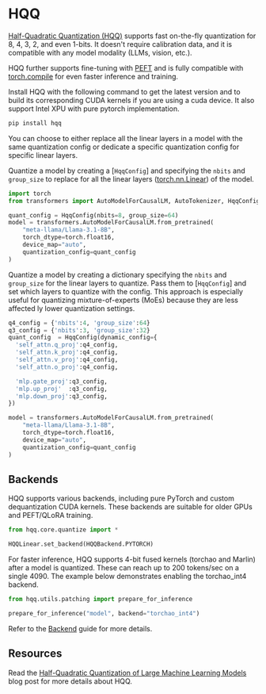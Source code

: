 <!--Copyright 2024 The HuggingFace Team. All rights reserved.

Licensed under the Apache License, Version 2.0 (the "License"); you may not use this file except in compliance with
the License. You may obtain a copy of the License at

http://www.apache.org/licenses/LICENSE-2.0

Unless required by applicable law or agreed to in writing, software distributed under the License is distributed on
an "AS IS" BASIS, WITHOUT WARRANTIES OR CONDITIONS OF ANY KIND, either express or implied. See the License for the
specific language governing permissions and limitations under the License.

⚠️ Note that this file is in Markdown but contain specific syntax for our doc-builder (similar to MDX) that may not be
rendered properly in your Markdown viewer.

-->

# HQQ

[Half-Quadratic Quantization (HQQ)](https://github.com/mobiusml/hqq/) supports fast on-the-fly quantization for 8, 4, 3, 2, and even 1-bits. It doesn't require calibration data, and it is compatible with any model modality (LLMs, vision, etc.).

HQQ further supports fine-tuning with [PEFT](https://huggingface.co/docs/peft) and is fully compatible with [torch.compile](https://pytorch.org/tutorials/intermediate/torch_compile_tutorial.html) for even faster inference and training.

Install HQQ with the following command to get the latest version and to build its corresponding CUDA kernels if you are using a cuda device. It also support Intel XPU with pure pytorch implementation.

```bash
pip install hqq
```

You can choose to either replace all the linear layers in a model with the same quantization config or dedicate a specific quantization config for specific linear layers.

<hfoptions id="hqq">
<hfoption id="replace all layers">

Quantize a model by creating a [`HqqConfig`] and specifying the `nbits` and `group_size` to replace for all the linear layers ([torch.nn.Linear](https://pytorch.org/docs/stable/generated/torch.nn.Linear.html)) of the model.

``` py
import torch
from transformers import AutoModelForCausalLM, AutoTokenizer, HqqConfig

quant_config = HqqConfig(nbits=8, group_size=64)
model = transformers.AutoModelForCausalLM.from_pretrained(
    "meta-llama/Llama-3.1-8B", 
    torch_dtype=torch.float16, 
    device_map="auto", 
    quantization_config=quant_config
)
```

</hfoption>
<hfoption id="specific layers only">

Quantize a model by creating a dictionary specifying the `nbits` and `group_size` for the linear layers to quantize. Pass them to [`HqqConfig`] and set which layers to quantize with the config. This approach is especially useful for quantizing mixture-of-experts (MoEs) because they are less affected ly lower quantization settings.

``` py
q4_config = {'nbits':4, 'group_size':64}
q3_config = {'nbits':3, 'group_size':32}
quant_config  = HqqConfig(dynamic_config={
  'self_attn.q_proj':q4_config,
  'self_attn.k_proj':q4_config,
  'self_attn.v_proj':q4_config,
  'self_attn.o_proj':q4_config,

  'mlp.gate_proj':q3_config,
  'mlp.up_proj'  :q3_config,
  'mlp.down_proj':q3_config,
})

model = transformers.AutoModelForCausalLM.from_pretrained(
    "meta-llama/Llama-3.1-8B", 
    torch_dtype=torch.float16, 
    device_map="auto", 
    quantization_config=quant_config
)
```

</hfoption>
</hfoptions>

## Backends

HQQ supports various backends, including pure PyTorch and custom dequantization CUDA kernels. These backends are suitable for older GPUs and PEFT/QLoRA training.

```py
from hqq.core.quantize import *

HQQLinear.set_backend(HQQBackend.PYTORCH)
```

For faster inference, HQQ supports 4-bit fused kernels (torchao and Marlin) after a model is quantized. These can reach up to 200 tokens/sec on a single 4090. The example below demonstrates enabling the torchao_int4 backend.

```py
from hqq.utils.patching import prepare_for_inference

prepare_for_inference("model", backend="torchao_int4")
```

Refer to the [Backend](https://github.com/mobiusml/hqq/#backend) guide for more details.

## Resources

Read the [Half-Quadratic Quantization of Large Machine Learning Models](https://mobiusml.github.io/hqq_blog/) blog post for more details about HQQ.
